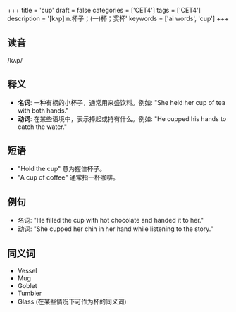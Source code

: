+++
title = 'cup'
draft = false
categories = ['CET4']
tags = ['CET4']
description = '[kʌp] n.杯子；(一)杯；奖杯'
keywords = ['ai words', 'cup']
+++

## 读音
/kʌp/

## 释义
- **名词**: 一种有柄的小杯子，通常用来盛饮料。例如: "She held her cup of tea with both hands."
- **动词**: 在某些语境中，表示捧起或持有什么。例如: "He cupped his hands to catch the water."

## 短语
- "Hold the cup" 意为握住杯子。
- "A cup of coffee" 通常指一杯咖啡。

## 例句
- 名词: "He filled the cup with hot chocolate and handed it to her."
- 动词: "She cupped her chin in her hand while listening to the story."

## 同义词
- Vessel
- Mug
- Goblet
- Tumbler
- Glass (在某些情况下可作为杯的同义词)
